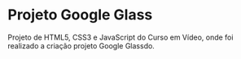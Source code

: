 # Projeto Google Glass
 Projeto de HTML5, CSS3 e JavaScript do Curso em Vídeo, onde foi realizado a criação projeto Google Glassdo.
